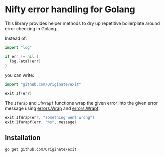 # Nifty error handling for Golang

This library provides helper methods to dry up repetitive boilerplate around error checking in Golang.

Instead of:

```go
import "log"

if err != nil {
  log.Fatal(err)
}
```

you can write:

```go
import "github.com/Originate/exit"

exit.If(err)
```

The `IfWrap` and `IfWrapf` functions wrap the given error
into the given error message using [errors.Wrap](https://godoc.org/github.com/pkg/errors#Wrap)
and [errors.Wrapf](https://godoc.org/github.com/pkg/errors#Wrapf):

```go
exit.IfWrap(err, "something went wrong")
exit.IfWrapf(err, "%s", message)
```

## Installation

```
go get github.com/Originate/exit
```
